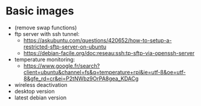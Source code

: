
Basic images
============
- (remove swap functions)
- ftp server with ssh tunnel:
  * https://askubuntu.com/questions/420652/how-to-setup-a-restricted-sftp-server-on-ubuntu
  * https://debian-facile.org/doc:reseau:ssh:tp-sftp-via-openssh-server
- temperature monitoring:
  * https://www.google.fr/search?client=ubuntu&channel=fs&q=temperature+rpi&ie=utf-8&oe=utf-8&gfe_rd=cr&ei=P2tNWbz9OrPA8gea_KDACg
- wireless deactivation
- desktop version
- latest debian version
